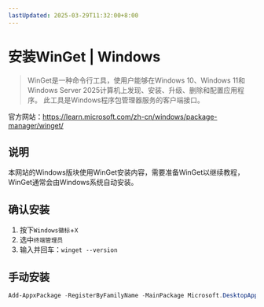 ```yaml
---
lastUpdated: 2025-03-29T11:32:00+8:00
---
```


# 安装WinGet | Windows

> WinGet是一种命令行工具，使用户能够在Windows 10、Windows 11和Windows Server 2025计算机上发现、安装、升级、删除和配置应用程序。 此工具是Windows程序包管理器服务的客户端接口。

官方网站：<https://learn.microsoft.com/zh-cn/windows/package-manager/winget/>

## 说明

本网站的Windows版块使用WinGet安装内容，需要准备WinGet以继续教程，WinGet通常会由Windows系统自动安装。

## 确认安装

1. 按下```Windows徽标```+```X```
2. 选中```终端管理员```
3. 输入并回车：```winget --version```

## 手动安装

```powershell
Add-AppxPackage -RegisterByFamilyName -MainPackage Microsoft.DesktopAppInstaller_8wekyb3d8bbwe
```
